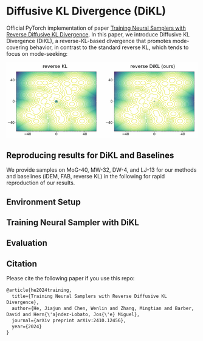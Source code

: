 # Diffusive KL Divergence (DiKL)
Official PyTorch implementation of paper [Training Neural Samplers with Reverse Diffusive KL Divergence](https://arxiv.org/abs/2410.12456).
In this paper, we introduce Diffusive KL Divergence (DiKL), a reverse-KL-based divergence that promotes mode-covering behavior, in contrast to the standard reverse KL, which tends to focus on mode-seeking:

![](./assets/compare_crop.gif)

## Reproducing results for DiKL and Baselines
We provide samples on MoG-40, MW-32, DW-4, and LJ-13 for our methods and baselines (iDEM, FAB, reverse KL) in the following for rapid reproduction of our results.


## Environment Setup


## Training Neural Sampler with DiKL

## Evaluation

## Citation

Please cite the following paper if you use this repo:

```
@article{he2024training,
  title={Training Neural Samplers with Reverse Diffusive KL Divergence},
  author={He, Jiajun and Chen, Wenlin and Zhang, Mingtian and Barber, David and Hern{\'a}ndez-Lobato, Jos{\'e} Miguel},
  journal={arXiv preprint arXiv:2410.12456},
  year={2024}
}
```
